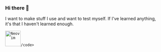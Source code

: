 ### Hi there 👋

I want to make stuff I use and want to test myself. If I've learned anything, it's that I haven't learned enough.  
<!--
**Andre-Victorio/Andre-Victorio** is a ✨ _special_ ✨ repository because its `README.md` (this file) appears on your GitHub profile.

Here are some ideas to get you started:

- 🔭 I’m currently working on ...
- 🌱 I’m currently learning ...
- 👯 I’m looking to collaborate on ...
- 🤔 I’m looking for help with ...
- 💬 Ask me about ...
- 📫 How to reach me: ...
- 😄 Pronouns: ...
- ⚡ Fun fact: ...
-->

<div>
    <code><img height="50" src="https://github.com/Andre-Victorio/Andre-Victorio/assets/76398173/26491c83-35d7-4d24-a751-0d44a1eb5a45" alt="Neovim" title="Neovim"/>/code>
</div>
